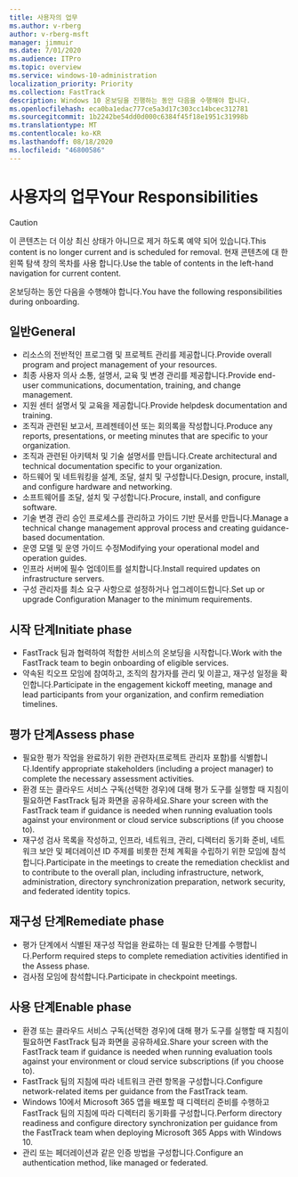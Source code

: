 ```yaml
---
title: 사용자의 업무
ms.author: v-rberg
author: v-rberg-msft
manager: jimmuir
ms.date: 7/01/2020
ms.audience: ITPro
ms.topic: overview
ms.service: windows-10-administration
localization_priority: Priority
ms.collection: FastTrack
description: Windows 10 온보딩을 진행하는 동안 다음을 수행해야 합니다.
ms.openlocfilehash: eca0ba1edac777ce5a3d17c303cc14bcec312781
ms.sourcegitcommit: 1b2242be54dd0d000c6384f45f18e1951c31998b
ms.translationtype: MT
ms.contentlocale: ko-KR
ms.lasthandoff: 08/18/2020
ms.locfileid: "46800586"
---
```

# <a name="your-responsibilities"></a><span data-ttu-id="78957-103">사용자의 업무</span><span class="sxs-lookup"><span data-stu-id="78957-103">Your Responsibilities</span></span>
> [!CAUTION]
> <span data-ttu-id="78957-104">이 콘텐츠는 더 이상 최신 상태가 아니므로 제거 하도록 예약 되어 있습니다.</span><span class="sxs-lookup"><span data-stu-id="78957-104">This content is no longer current and is scheduled for removal.</span></span> <span data-ttu-id="78957-105">현재 콘텐츠에 대 한 왼쪽 탐색 창의 목차를 사용 합니다.</span><span class="sxs-lookup"><span data-stu-id="78957-105">Use the table of contents in the left-hand navigation for current content.</span></span>

<span data-ttu-id="78957-106">온보딩하는 동안 다음을 수행해야 합니다.</span><span class="sxs-lookup"><span data-stu-id="78957-106">You have the following responsibilities during onboarding.</span></span>

## <a name="general"></a><span data-ttu-id="78957-107">일반</span><span class="sxs-lookup"><span data-stu-id="78957-107">General</span></span>

- <span data-ttu-id="78957-108">리소스의 전반적인 프로그램 및 프로젝트 관리를 제공합니다.</span><span class="sxs-lookup"><span data-stu-id="78957-108">Provide overall program and project management of your resources.</span></span>
- <span data-ttu-id="78957-109">최종 사용자 의사 소통, 설명서, 교육 및 변경 관리를 제공합니다.</span><span class="sxs-lookup"><span data-stu-id="78957-109">Provide end-user communications, documentation, training, and change management.</span></span>
- <span data-ttu-id="78957-110">지원 센터 설명서 및 교육을 제공합니다.</span><span class="sxs-lookup"><span data-stu-id="78957-110">Provide helpdesk documentation and training.</span></span>
- <span data-ttu-id="78957-111">조직과 관련된 보고서, 프레젠테이션 또는 회의록을 작성합니다.</span><span class="sxs-lookup"><span data-stu-id="78957-111">Produce any reports, presentations, or meeting minutes that are specific to your organization.</span></span>
- <span data-ttu-id="78957-112">조직과 관련된 아키텍처 및 기술 설명서를 만듭니다.</span><span class="sxs-lookup"><span data-stu-id="78957-112">Create architectural and technical documentation specific to your organization.</span></span>
- <span data-ttu-id="78957-113">하드웨어 및 네트워킹을 설계, 조달, 설치 및 구성합니다.</span><span class="sxs-lookup"><span data-stu-id="78957-113">Design, procure, install, and configure hardware and networking.</span></span>
- <span data-ttu-id="78957-114">소프트웨어를 조달, 설치 및 구성합니다.</span><span class="sxs-lookup"><span data-stu-id="78957-114">Procure, install, and configure software.</span></span>
- <span data-ttu-id="78957-115">기술 변경 관리 승인 프로세스를 관리하고 가이드 기반 문서를 만듭니다.</span><span class="sxs-lookup"><span data-stu-id="78957-115">Manage a technical change management approval process and creating guidance-based documentation.</span></span>
- <span data-ttu-id="78957-116">운영 모델 및 운영 가이드 수정</span><span class="sxs-lookup"><span data-stu-id="78957-116">Modifying your operational model and operation guides.</span></span>
- <span data-ttu-id="78957-117">인프라 서버에 필수 업데이트를 설치합니다.</span><span class="sxs-lookup"><span data-stu-id="78957-117">Install required updates on infrastructure servers.</span></span>
- <span data-ttu-id="78957-118">구성 관리자를 최소 요구 사항으로 설정하거나 업그레이드합니다.</span><span class="sxs-lookup"><span data-stu-id="78957-118">Set up or upgrade Configuration Manager to the minimum requirements.</span></span>

## <a name="initiate-phase"></a><span data-ttu-id="78957-119">시작 단계</span><span class="sxs-lookup"><span data-stu-id="78957-119">Initiate phase</span></span>

- <span data-ttu-id="78957-120">FastTrack 팀과 협력하여 적합한 서비스의 온보딩을 시작합니다.</span><span class="sxs-lookup"><span data-stu-id="78957-120">Work with the FastTrack team to begin onboarding of eligible services.</span></span>
- <span data-ttu-id="78957-121">약속된 킥오프 모임에 참여하고, 조직의 참가자를 관리 및 이끌고, 재구성 일정을 확인합니다.</span><span class="sxs-lookup"><span data-stu-id="78957-121">Participate in the engagement kickoff meeting, manage and lead participants from your organization, and confirm remediation timelines.</span></span>

## <a name="assess-phase"></a><span data-ttu-id="78957-122">평가 단계</span><span class="sxs-lookup"><span data-stu-id="78957-122">Assess phase</span></span>

- <span data-ttu-id="78957-123">필요한 평가 작업을 완료하기 위한 관련자(프로젝트 관리자 포함)를 식별합니다.</span><span class="sxs-lookup"><span data-stu-id="78957-123">Identify appropriate stakeholders (including a project manager) to complete the necessary assessment activities.</span></span>
- <span data-ttu-id="78957-124">환경 또는 클라우드 서비스 구독(선택한 경우)에 대해 평가 도구를 실행할 때 지침이 필요하면 FastTrack 팀과 화면을 공유하세요.</span><span class="sxs-lookup"><span data-stu-id="78957-124">Share your screen with the FastTrack team if guidance is needed when running evaluation tools against your environment or cloud service subscriptions (if you choose to).</span></span>
- <span data-ttu-id="78957-125">재구성 검사 목록을 작성하고, 인프라, 네트워크, 관리, 디렉터리 동기화 준비, 네트워크 보안 및 페더레이션 ID 주제를 비롯한 전체 계획을 수립하기 위한 모임에 참석합니다.</span><span class="sxs-lookup"><span data-stu-id="78957-125">Participate in the meetings to create the remediation checklist and to contribute to the overall plan, including infrastructure, network, administration, directory synchronization preparation, network security, and federated identity topics.</span></span>

## <a name="remediate-phase"></a><span data-ttu-id="78957-126">재구성 단계</span><span class="sxs-lookup"><span data-stu-id="78957-126">Remediate phase</span></span>

- <span data-ttu-id="78957-127">평가 단계에서 식별된 재구성 작업을 완료하는 데 필요한 단계를 수행합니다.</span><span class="sxs-lookup"><span data-stu-id="78957-127">Perform required steps to complete remediation activities identified in the Assess phase.</span></span>
- <span data-ttu-id="78957-128">검사점 모임에 참석합니다.</span><span class="sxs-lookup"><span data-stu-id="78957-128">Participate in checkpoint meetings.</span></span>

## <a name="enable-phase"></a><span data-ttu-id="78957-129">사용 단계</span><span class="sxs-lookup"><span data-stu-id="78957-129">Enable phase</span></span>

- <span data-ttu-id="78957-130">환경 또는 클라우드 서비스 구독(선택한 경우)에 대해 평가 도구를 실행할 때 지침이 필요하면 FastTrack 팀과 화면을 공유하세요.</span><span class="sxs-lookup"><span data-stu-id="78957-130">Share your screen with the FastTrack team if guidance is needed when running evaluation tools against your environment or cloud service subscriptions (if you choose to).</span></span>
- <span data-ttu-id="78957-131">FastTrack 팀의 지침에 따라 네트워크 관련 항목을 구성합니다.</span><span class="sxs-lookup"><span data-stu-id="78957-131">Configure network-related items per guidance from the FastTrack team.</span></span>
- <span data-ttu-id="78957-132">Windows 10에서 Microsoft 365 앱을 배포할 때 디렉터리 준비를 수행하고 FastTrack 팀의 지침에 따라 디렉터리 동기화를 구성합니다.</span><span class="sxs-lookup"><span data-stu-id="78957-132">Perform directory readiness and configure directory synchronization per guidance from the FastTrack team when deploying Microsoft 365 Apps with Windows 10.</span></span>
- <span data-ttu-id="78957-133">관리 또는 페더레이션과 같은 인증 방법을 구성합니다.</span><span class="sxs-lookup"><span data-stu-id="78957-133">Configure an authentication method, like managed or federated.</span></span>

